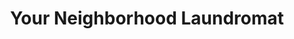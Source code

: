 ---
title: "Your Neighborhood Laundromat"
url: /chicago/your-neighborhood-laundromat/
shop: laundry
---